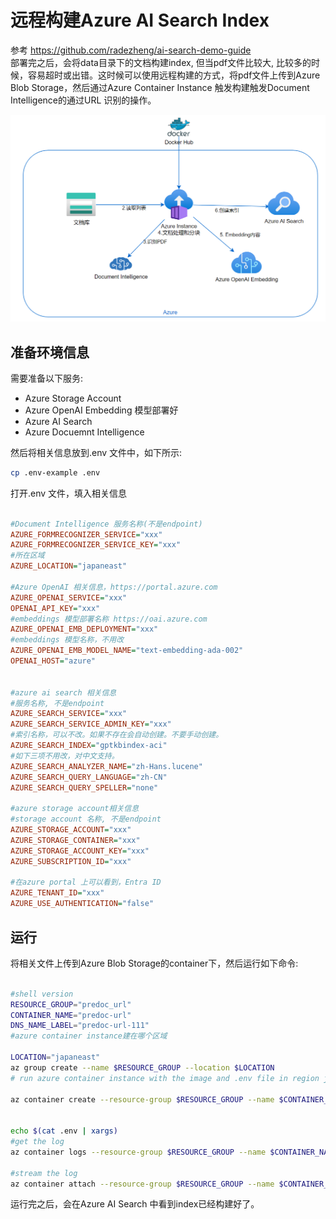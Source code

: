 # 远程构建Azure AI Search Index

参考 https://github.com/radezheng/ai-search-demo-guide
<br/>
部署完之后，会将data目录下的文档构建index, 但当pdf文件比较大, 比较多的时候，容易超时或出错。这时候可以使用远程构建的方式，将pdf文件上传到Azure Blob Storage，然后通过Azure Container Instance 触发构建触发Document Intelligence的通过URL 识别的操作。

![arc](./img/arc.png)

## 准备环境信息
需要准备以下服务:
- Azure Storage Account
- Azure OpenAI Embedding 模型部署好
- Azure AI Search
- Azure Docuemnt Intelligence 

然后将相关信息放到.env 文件中，如下所示:
```bash
cp .env-example .env
```
打开.env 文件，填入相关信息
```ini

#Document Intelligence 服务名称(不是endpoint)
AZURE_FORMRECOGNIZER_SERVICE="xxx"
AZURE_FORMRECOGNIZER_SERVICE_KEY="xxx"
#所在区域
AZURE_LOCATION="japaneast"

#Azure OpenAI 相关信息，https://portal.azure.com
AZURE_OPENAI_SERVICE="xxx"
OPENAI_API_KEY="xxx"
#embeddings 模型部署名称 https://oai.azure.com
AZURE_OPENAI_EMB_DEPLOYMENT="xxx"
#embeddings 模型名称，不用改
AZURE_OPENAI_EMB_MODEL_NAME="text-embedding-ada-002"
OPENAI_HOST="azure"


#azure ai search 相关信息
#服务名称, 不是endpoint
AZURE_SEARCH_SERVICE="xxx"
AZURE_SEARCH_SERVICE_ADMIN_KEY="xxx"
#索引名称，可以不改。如果不存在会自动创建。不要手动创建。
AZURE_SEARCH_INDEX="gptkbindex-aci"
#如下三项不用改，对中文支持。
AZURE_SEARCH_ANALYZER_NAME="zh-Hans.lucene"
AZURE_SEARCH_QUERY_LANGUAGE="zh-CN"
AZURE_SEARCH_QUERY_SPELLER="none"

#azure storage account相关信息
#storage account 名称, 不是endpoint
AZURE_STORAGE_ACCOUNT="xxx"
AZURE_STORAGE_CONTAINER="xxx"
AZURE_STORAGE_ACCOUNT_KEY="xxx"
AZURE_SUBSCRIPTION_ID="xxx"

#在azure portal 上可以看到，Entra ID
AZURE_TENANT_ID="xxx"
AZURE_USE_AUTHENTICATION="false"

```

## 运行
将相关文件上传到Azure Blob Storage的container下，然后运行如下命令:
```bash

#shell version
RESOURCE_GROUP="predoc_url"
CONTAINER_NAME="predoc-url"
DNS_NAME_LABEL="predoc-url-111"
#azure container instance建在哪个区域

LOCATION="japaneast"
az group create --name $RESOURCE_GROUP --location $LOCATION
# run azure container instance with the image and .env file in region japaneast, run once only.

az container create --resource-group $RESOURCE_GROUP --name $CONTAINER_NAME --image radezheng/predoc_url --dns-name-label $DNS_NAME_LABEL --ports 80 --cpu 1 --memory 1 --location $LOCATION --environment-variables $(cat .env | xargs)


echo $(cat .env | xargs)
#get the log
az container logs --resource-group $RESOURCE_GROUP --name $CONTAINER_NAME

#stream the log
az container attach --resource-group $RESOURCE_GROUP --name $CONTAINER_NAME
```

运行完之后，会在Azure AI Search 中看到index已经构建好了。